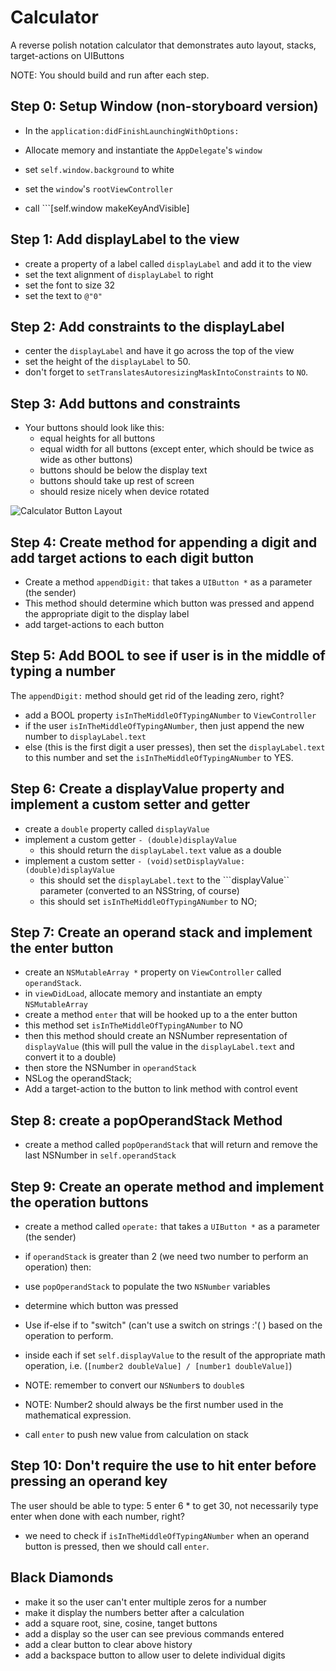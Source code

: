 # Calculator
A reverse polish notation calculator that demonstrates auto layout, stacks, target-actions on UIButtons

NOTE: You should build and run after each step.

## Step 0: Setup Window (non-storyboard version)

- In the ```application:didFinishLaunchingWithOptions:```

 - Allocate memory and instantiate the ```AppDelegate```'s ```window```
 - set ```self.window.background``` to white
 - set the ```window```'s ```rootViewController```
 - call ```[self.window makeKeyAndVisible] 

## Step 1: Add displayLabel to the view

- create a property of a label called ```displayLabel``` and add it to the view
- set the text alignment of ```displayLabel``` to right
- set the font to size 32
- set the text to ```@"0"```

## Step 2: Add constraints to the displayLabel

- center the ```displayLabel``` and have it go across the top of the view
- set the height of the ```displayLabel``` to 50.
- don't forget to ```setTranslatesAutoresizingMaskIntoConstraints``` to ```NO```.

## Step 3: Add buttons and constraints

- Your buttons should look like this:
	- equal heights for all buttons
	- equal width for all buttons (except enter, which should be twice as wide as other buttons)
	- buttons should be below the display text
	- buttons should take up rest of screen
	- should resize nicely when device rotated

![Calculator Button Layout](http://i.imgur.com/qjSp5Bx.png)

## Step 4: Create method for appending a digit and add target actions to each digit button

- Create a method ```appendDigit:``` that takes a ```UIButton *``` as a parameter (the sender)
- This method should determine which button was pressed and append the appropriate digit to the display label
- add target-actions to each button

## Step 5: Add BOOL to see if user is in the middle of typing a number

The ```appendDigit:``` method should get rid of the leading zero, right?

- add a BOOL property ```isInTheMiddleOfTypingANumber``` to ```ViewController```
- if the user ```isInTheMiddleOfTypingANumber```, then just append the new number to ```displayLabel.text```
- else (this is the first digit a user presses), then set the ```displayLabel.text``` to this number and set the ```isInTheMiddleOfTypingANumber``` to YES.

## Step 6: Create a displayValue property and implement a custom setter and getter

- create a ```double``` property called ```displayValue```
- implement a custom getter ```- (double)displayValue```
	- this should return the ```displayLabel.text``` value as a double
- implement a custom setter ```- (void)setDisplayValue:(double)displayValue```
	- this should set the ```displayLabel.text``` to the ```displayValue`` parameter (converted to an NSString, of course)
	- this should set ```isInTheMiddleOfTypingANumber``` to NO;


## Step 7: Create an operand stack and implement the enter button

- create an ```NSMutableArray *``` property on ```ViewController``` called ```operandStack```.
- in ```viewDidLoad```, allocate memory and instantiate an empty ```NSMutableArray```
- create a method ```enter``` that will be hooked up to a the enter button
 - this method set ```isInTheMiddleOfTypingANumber``` to NO
 - then this method should create an NSNumber representation of ```displayValue``` (this will pull the value in the ```displayLabel.text``` and convert it to a double)
 - then store the NSNumber in ```operandStack```
 - NSLog the operandStack;
- Add a target-action to the button to link method with control event

## Step 8: create a popOperandStack Method

- create a method called ```popOperandStack``` that will return and remove the last NSNumber in ```self.operandStack```

## Step 9: Create an operate method and implement the operation buttons

- create a method called ```operate:``` that takes a ```UIButton *``` as a parameter (the sender)
- if ```operandStack``` is greater than 2 (we need two number to perform an operation) then:
 - use ```popOperandStack``` to populate the two ```NSNumber``` variables
 - determine which button was pressed
 - Use if-else if to "switch" (can't use a switch on strings :'( ) based on the operation to perform.
 
  - inside each if set ```self.displayValue``` to the result of the appropriate math operation, i.e. (```[number2 doubleValue] / [number1 doubleValue]```)
  - NOTE: remember to convert our ```NSNumber```s to ```double```s
  - NOTE: Number2 should always be the first number used in the mathematical expression.
 - call ```enter``` to push new value from calculation on stack 

## Step 10: Don't require the use to hit enter before pressing an operand key

The user should be able to type: 5 enter 6 * to get 30, not necessarily type enter when done with each number, right?

- we need to check if ```isInTheMiddleOfTypingANumber``` when an operand button is pressed, then we should call ```enter```.

## Black Diamonds

- make it so the user can't enter multiple zeros for a number
- make it display the numbers better after a calculation
- add a square root, sine, cosine, tanget buttons
- add a display so the user can see previous commands entered
- add a clear button to clear above history
- add a backspace button to allow user to delete individual digits